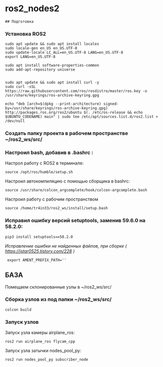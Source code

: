 # ros2_nodes2

	## Подготовка

### Установка ROS2

    sudo apt update && sudo apt install locales
    sudo locale-gen en_US en_US.UTF-8
    sudo update-locale LC_ALL=en_US.UTF-8 LANG=en_US.UTF-8
    export LANG=en_US.UTF-8

    sudo apt install software-properties-common
    sudo add-apt-repository universe


    sudo apt update && sudo apt install curl -y
    sudo curl -sSL https://raw.githubusercontent.com/ros/rosdistro/master/ros.key -o /usr/share/keyrings/ros-archive-keyring.gpg

    echo "deb [arch=$(dpkg --print-architecture) signed-by=/usr/share/keyrings/ros-archive-keyring.gpg] http://packages.ros.org/ros2/ubuntu $(. /etc/os-release && echo $UBUNTU_CODENAME) main" | sudo tee /etc/apt/sources.list.d/ros2.list > /dev/null


### Создать папку проекта в рабочем пространстве ~/ros2_ws/src/

### Настроил bash, добавив в .bashrc :

Настрол работу с ROS2 в терминале:

    source /opt/ros/humble/setup.sh

Настроил автокомпиляцию с помощью сборщика в bashrc:

    source /usr/share/colcon_argcomplete/hook/colcon-argcomplete.bash
 
Настроил работу с рабочим пространством

    source /home/tr4in33/ros2_ws/install/setup.bash


### Исправил ошибку версий setuptools, заменив 59.6.0 на 58.2.0:

    pip3 install setuptools==58.2.0


*Исправление ошибки не найденных файлов, при сборке ( https://jstar0525.tistory.com/228 )*

     export AMENT_PREFIX_PATH=''

## БАЗА

Помещаем склонированные узлы в ~/ros2_ws/src/ 

### Сборка узлов из под папки ~/ros2_ws/src/

	colcon build	

### Запуск узлов

Запуск узла камеры airplane_ros:

	ros2 run airplane_ros flycam_cpp 

Запуск узла затычки nodes_pool_py:

	ros2 run nodes_pool_py subscriber_node
